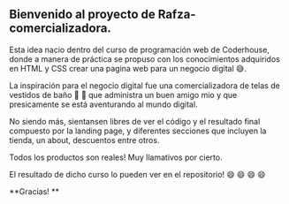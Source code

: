 ## Bienvenido al proyecto de Rafza-comercializadora.

Esta idea nacio dentro del curso de programación web de Coderhouse, donde a manera de práctica se propuso con los conocimientos adquiridos en HTML y CSS crear una pagina web para un negocio digital 😅.

La inspiración para el negocio digital fue una comercializadora de telas de vestidos de baño  👙  👙  que administra un buen amigo mio y que presicamente se está aventurando al mundo digital. 

No siendo más, sientansen libres de ver el código y el resultado final compuesto por la landing page, y diferentes secciones que incluyen la tienda, un about, descuentos entre otros. 

Todos los productos son reales! Muy llamativos por cierto. 

El resultado de dicho curso lo pueden ver en el repositorio!   😄  😄  😄  😄 

**Gracias! **